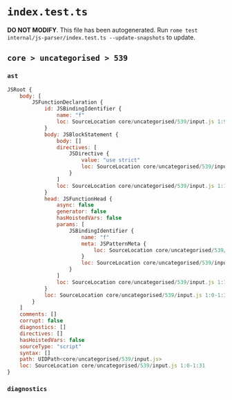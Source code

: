 # `index.test.ts`

**DO NOT MODIFY**. This file has been autogenerated. Run `rome test internal/js-parser/index.test.ts --update-snapshots` to update.

## `core > uncategorised > 539`

### `ast`

```javascript
JSRoot {
	body: [
		JSFunctionDeclaration {
			id: JSBindingIdentifier {
				name: "f"
				loc: SourceLocation core/uncategorised/539/input.js 1:9-1:10 (f)
			}
			body: JSBlockStatement {
				body: []
				directives: [
					JSDirective {
						value: "use strict"
						loc: SourceLocation core/uncategorised/539/input.js 1:16-1:29
					}
				]
				loc: SourceLocation core/uncategorised/539/input.js 1:14-1:31
			}
			head: JSFunctionHead {
				async: false
				generator: false
				hasHoistedVars: false
				params: [
					JSBindingIdentifier {
						name: "f"
						meta: JSPatternMeta {
							loc: SourceLocation core/uncategorised/539/input.js 1:11-1:12
						}
						loc: SourceLocation core/uncategorised/539/input.js 1:11-1:12 (f)
					}
				]
				loc: SourceLocation core/uncategorised/539/input.js 1:10-1:13
			}
			loc: SourceLocation core/uncategorised/539/input.js 1:0-1:31
		}
	]
	comments: []
	corrupt: false
	diagnostics: []
	directives: []
	hasHoistedVars: false
	sourceType: "script"
	syntax: []
	path: UIDPath<core/uncategorised/539/input.js>
	loc: SourceLocation core/uncategorised/539/input.js 1:0-1:31
}
```

### `diagnostics`

```

```
